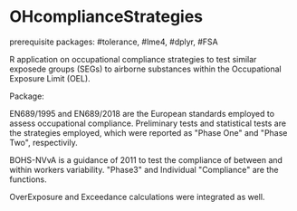 # OHcomplianceStrategies

prerequisite packages: #tolerance, #lme4, #dplyr, #FSA

R application on occupational compliance strategies to test similar exposede groups (SEGs) to airborne substances within the Occupational Exposure Limit (OEL).

Package:

EN689/1995 and EN689/2018 are the European standards employed to assess occupational compliance. Preliminary tests and statistical tests are the strategies employed, which were reported as "Phase One" and "Phase Two", respectivily. 

BOHS-NVvA is a guidance of 2011 to test the compliance of between and within workers variability. "Phase3" and Individual "Compliance" are the functions.

OverExposure and Exceedance calculations were integrated as well.
